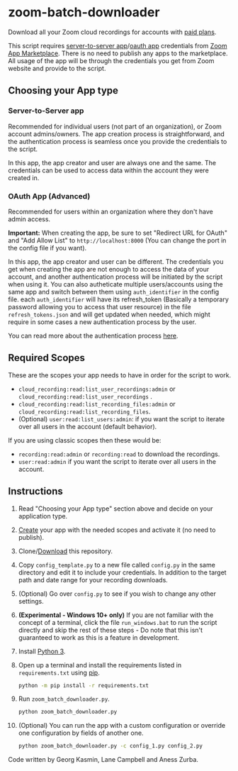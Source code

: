 # zoom-batch-downloader

Download all your Zoom cloud recordings for accounts with [paid plans](https://zoom.us/pricing#personal).

This script requires [server-to-server app](https://developers.zoom.us/docs/internal-apps/create/)/[oauth app](https://developers.zoom.us/docs/integrations/create/) credentials from [Zoom App Marketplace](https://marketplace.zoom.us/user/build). There is no need to publish any apps to the marketplace. All usage of the app will be through the credentials you get from Zoom website and provide to the script.

## Choosing your App type

### Server-to-Server app

Recommended for individual users (not part of an organization), or Zoom account admins/owners. The app creation process is straightforward, and the authentication process is seamless once you provide the credentials to the script.

In this app, the app creator and user are always one and the same. The credentials can be used to access data within the account they were created in.

### OAuth App (Advanced)

Recommended for users within an organization where they don't have admin access.

**Important:** When creating the app, be sure to set "Redirect URL for OAuth" and "Add Allow List" to `http://localhost:8000` (You can change the port in the config file if you want).

In this app, the app creator and user can be different. The credentials you get when creating the app are not enough to access the data of your account, and another authentication process will be initiated by the script when using it. You can also autheticate multiple users/accounts using the same app and switch between them using `auth_identifier` in the config file. each `auth_identifier` will have its refresh_token (Basically a temporary password allowing you to access that user resource) in the file `refresh_tokens.json` and will get updated when needed, which might require in some cases a new authentication process by the user.

You can read more about the authentication process [here](https://developers.zoom.us/docs/api/rest/using-zoom-apis/).

## Required Scopes

These are the scopes your app needs to have in order for the script to work.

- `cloud_recording:read:list_user_recordings:admin` or `cloud_recording:read:list_user_recordings` .
- `cloud_recording:read:list_recording_files:admin` or `cloud_recording:read:list_recording_files`.
- (Optional) `user:read:list_users:admin`: if you want the script to iterate over all users in the account (default behavior).

If you are using classic scopes then these would be:

- `recording:read:admin` or  `recording:read` to download the recordings.
- `user:read:admin` if you want the script to iterate over all users in the account.

## Instructions

1. Read "Choosing your App type" section above and decide on your application type.

1. [Create](https://marketplace.zoom.us/user/build) your app with the needed scopes and activate it (no need to publish).

1. Clone/[Download](https://github.com/AnessZurba/zoom-batch-downloader/archive/refs/heads/master.zip) this repository.

1. Copy `config_template.py` to a new file called `config.py` in the same directory and edit it to include your credentials. In addition to the target path and date range for your recording downloads.

1. (Optional) Go over `config.py` to see if you wish to change any other settings.

1. **(Experimental - Windows 10+ only)** If you are not familiar with the concept of a terminal, click the file `run_windows.bat` to run the script directly and skip the rest of these steps - Do note that this isn't guaranteed to work as this is a feature in development.

1. Install [Python 3](https://wiki.python.org/moin/BeginnersGuide/Download).

1. Open up a terminal and install the requirements listed in `requirements.txt` using [pip](https://pip.pypa.io/en/stable/reference/requirement-specifiers/).

    ```bash
    python -m pip install -r requirements.txt
    ```

1. Run `zoom_batch_downloader.py`.

    ```bash
    python zoom_batch_downloader.py
    ```

1. (Optional) You can run the app with a custom configuration or override one configuration by fields of another one.

   ``` bash
   python zoom_batch_downloader.py -c config_1.py config_2.py
   ```

Code written by Georg Kasmin, Lane Campbell and Aness Zurba.

